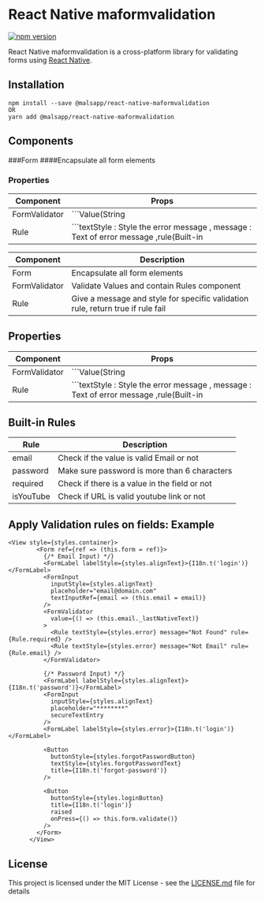 # React Native maformvalidation #
[![npm version](https://badge.fury.io/js/react-native-maformvalidation.svg)](https://badge.fury.io/js/react-native-maformvalidation)

React Native maformvalidation is a cross-platform library for validating forms using [React Native](https://github.com/facebook/react-native).

<a name='Installation'></a>
## Installation ##
```
npm install --save @malsapp/react-native-maformvalidation 
OR
yarn add @malsapp/react-native-maformvalidation 
```

## Components

###Form
####Encapsulate all form elements
### Properties
Component | Props
------------ | -------------
FormValidator | ```Value(String || Function ) : Get value for validation  ```
Rule | ```textStyle : Style the error message , message : Text of error message ,rule(Built-in || function || Regex) : Validation rule ```


Component | Description
------------ | -------------
Form | Encapsulate all form elements 
FormValidator | Validate Values and contain Rules component 
Rule | Give a message and style for specific validation rule, return true if rule fail

## Properties
Component | Props
------------ | -------------
FormValidator | ```Value(String || Function ) : Get value for validation  ```
Rule | ```textStyle : Style the error message , message : Text of error message ,rule(Built-in || function || Regex) : Validation rule ```

## Built-in Rules
Rule | Description
------------ | -------------
email | Check if the value is valid Email or not 
password | Make sure password is more than 6 characters
required | Check if there is a value in the field or not
isYouTube | Check if URL is valid youtube link or not






<a name='Apply Validation rules on fields'></a>
## Apply Validation rules on fields: Example ##
```
<View style={styles.container}>
        <Form ref={ref => (this.form = ref)}>
          {/* Email Input) */}
          <FormLabel labelStyle={styles.alignText}>{I18n.t('login')}</FormLabel>
          <FormInput
            inputStyle={styles.alignText}
            placeholder="email@domain.com"
            textInputRef={email => (this.email = email)}
          />
          <FormValidator
            value={() => (this.email._lastNativeText)}
          >
            <Rule textStyle={styles.error} message="Not Found" rule={Rule.required} />
            <Rule textStyle={styles.error} message="Not Email" rule={Rule.email} />
          </FormValidator>

          {/* Password Input) */}
          <FormLabel labelStyle={styles.alignText}>{I18n.t('password')}</FormLabel>
          <FormInput
            inputStyle={styles.alignText}
            placeholder="********"
            secureTextEntry
          />
          <FormLabel labelStyle={styles.error}>{I18n.t('login')}</FormLabel>

          <Button
            buttonStyle={styles.forgotPasswordButton}
            textStyle={styles.forgotPasswordText}
            title={I18n.t('forgot-password')}
          />

          <Button
            buttonStyle={styles.loginButton}
            title={I18n.t('login')}
            raised
            onPress={() => this.form.validate()}
          />
        </Form>
      </View>
```

## License

This project is licensed under the MIT License - see the [LICENSE.md](LICENSE.md) file for details
